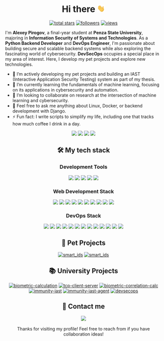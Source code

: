 <h1 align="center"> Hi there <img src="assets/hello.gif" width="5%"></h1>

<p align="center">
  <a href="https://github.com/light-hat?tab=repositories&sort=stargazers">
    <img alt="total stars" title="Total stars on GitHub" src="https://custom-icon-badges.demolab.com/github/stars/light-hat?style=for-the-badge&logo=star&date=020225"/></a>
  <a href="https://github.com/light-hat?tab=followers">
    <img alt="followers" title="Follow me on Github" src="https://custom-icon-badges.demolab.com/github/followers/light-hat?style=for-the-badge&logo=person-add&label=Follow&logoColor=white&date=020225"/></a>
  <a href="https://github.com/light-hat/">
    <img alt="views" title="GitHub profile views" src="https://komarev.com/ghpvc/?username=light-hat&style=for-the-badge"/></a>
</p>

<p align="left">
I'm <b>Alexey Pirogov</b>, a final-year student at <b>Penza State University</b>, majoring in <b>Information Security of Systems and Technologies</b>. As a <b>Python Backend Developer</b> and <b>DevOps Engineer</b>, I'm passionate about building secure and scalable backend systems while also exploring the fascinating world of cybersecurity. <b>DevSecOps</b> occupies a special place in my area of interest. Here, I develop my pet projects and explore new technologies.
</p>

- 🔭 I’m actively developing my pet projects and building an IAST (Interactive Application Security Testing) system as part of my thesis.
- 🌱 I’m currently learning the fundamentals of machine learning, focusing on its applications in cybersecurity and automation.
- 👯 I’m looking to collaborate on research at the intersection of machine learning and cybersecurity.
- 💬 Feel free to ask me anything about Linux, Docker, or backend development with Django.
- ⚡ Fun fact: I write scripts to simplify my life, including one that tracks how much coffee I drink in a day.

<p align="center">
<img src="https://github-readme-streak-stats-9m8ugfa77-denvercoder1.vercel.app/?user=light-hat&theme=transparent&hide_border=true&date=020225">

<img src="https://github-readme-stats.vercel.app/api?username=light-hat&hide_border=true&theme=transparent&date=020225">
<img src="https://github-readme-stats.vercel.app/api/top-langs?username=light-hat&layout=compact&hide_border=true&theme=transparent&date=020225">

<img src="https://github-profile-trophy.vercel.app/?username=light-hat&theme=discord&date=020225">

</p>

<h2 align="center"> 🛠️ My tech stack </h2>

<h3 align="center">Development Tools</h2>

<p align="center">
<img src="https://img.shields.io/badge/Obsidian-%23483699.svg?style=for-the-badge&logo=obsidian&logoColor=white">
<img src="https://img.shields.io/badge/git-%23F05033.svg?style=for-the-badge&logo=git&logoColor=white">
<img src="https://img.shields.io/badge/VIM-%2311AB00.svg?style=for-the-badge&logo=vim&logoColor=white">
<img src="https://img.shields.io/badge/Visual%20Studio%20Code-0078d7.svg?style=for-the-badge&logo=visual-studio-code&logoColor=white">
<img src="https://img.shields.io/badge/Visual%20Studio-5C2D91.svg?style=for-the-badge&logo=visual-studio&logoColor=white">
</p>

<h3 align="center">Web Development Stack</h2>

<p align="center">
<img src="https://img.shields.io/badge/nginx-%23009639.svg?style=for-the-badge&logo=nginx&logoColor=white">
<img src="https://img.shields.io/badge/javascript-%23323330.svg?style=for-the-badge&logo=javascript&logoColor=%23F7DF1E">
<img src="https://img.shields.io/badge/vuejs-%2335495e.svg?style=for-the-badge&logo=vuedotjs&logoColor=%234FC08D">
<img src="https://img.shields.io/badge/python-3670A0?style=for-the-badge&logo=python&logoColor=ffdd54">
<img src="https://img.shields.io/badge/django-%23092E20.svg?style=for-the-badge&logo=django&logoColor=white">
<img src="https://img.shields.io/badge/DJANGO-REST-ff1709?style=for-the-badge&logo=django&logoColor=white&color=ff1709&labelColor=gray">
<img src="https://img.shields.io/badge/celery-%23a9cc54.svg?style=for-the-badge&logo=celery&logoColor=ddf4a4">
<img src="https://img.shields.io/badge/postgres-%23316192.svg?style=for-the-badge&logo=postgresql&logoColor=white">
<img src="https://img.shields.io/badge/redis-%23DD0031.svg?style=for-the-badge&logo=redis&logoColor=white">
<img src="https://img.shields.io/badge/elasticsearch-%230377CC.svg?style=for-the-badge&logo=elasticsearch&logoColor=white">
</p>

<h3 align="center">DevOps Stack</h2>

<p align="center">
<img src="https://img.shields.io/badge/PowerShell-%235391FE.svg?style=for-the-badge&logo=powershell&logoColor=white">
<img src="https://img.shields.io/badge/bash_script-%23121011.svg?style=for-the-badge&logo=gnu-bash&logoColor=white">
<img src="https://img.shields.io/badge/azure-%230072C6.svg?style=for-the-badge&logo=microsoftazure&logoColor=white">
<img src="https://img.shields.io/badge/jenkins-%232C5263.svg?style=for-the-badge&logo=jenkins&logoColor=white">
<img src="https://img.shields.io/badge/github%20actions-%232671E5.svg?style=for-the-badge&logo=githubactions&logoColor=white">
<img src="https://img.shields.io/badge/gitlab%20ci-%23181717.svg?style=for-the-badge&logo=gitlab&logoColor=white">
<img src="https://img.shields.io/badge/teamcity-000000.svg?style=for-the-badge&logo=teamcity&logoColor=white">
<img src="https://img.shields.io/badge/docker-%230db7ed.svg?style=for-the-badge&logo=docker&logoColor=white">
<img src="https://img.shields.io/badge/kubernetes-%23326ce5.svg?style=for-the-badge&logo=kubernetes&logoColor=white">
<img src="https://img.shields.io/badge/ansible-%231A1918.svg?style=for-the-badge&logo=ansible&logoColor=white">
<img src="https://img.shields.io/badge/vagrant-%231563FF.svg?style=for-the-badge&logo=vagrant&logoColor=white">
<img src="https://img.shields.io/badge/grafana-%23F46800.svg?style=for-the-badge&logo=grafana&logoColor=white">
<img src="https://img.shields.io/badge/Prometheus-E6522C?style=for-the-badge&logo=Prometheus&logoColor=white">

</p>

<h2 align="center">🐾 Pet Projects</h2>

<p align="center">
<a href="https://github.com/light-hat/smart_ids"><img src="https://github-readme-stats.vercel.app/api/pin/?username=light-hat&repo=smart_ids&show_icons=true&theme=transparent&date=020225" alt="smart_ids"></a>
<a href="https://github.com/light-hat/gulfstream"><img src="https://github-readme-stats.vercel.app/api/pin/?username=light-hat&repo=gulfstream&show_icons=true&theme=transparent&date=020225" alt="smart_ids"></a>
<!--<a href="https://github.com/light-hat/looking-glass"><img src="https://github-readme-stats.vercel.app/api/pin/?username=light-hat&repo=looking-glass&show_icons=true&theme=transparent&date=020225" alt="looking-glass"></a>-->
</p>

<h2 align="center">📚 University Projects</h2>

<p align="center">
<a href="https://github.com/light-hat/biometric-calculation"><img src="https://github-readme-stats.vercel.app/api/pin/?username=light-hat&repo=biometric-calculation&show_icons=true&theme=transparent&date=020225" alt="biometric-calculation"></a>
<a href="https://github.com/light-hat/tcp-client-server"><img src="https://github-readme-stats.vercel.app/api/pin/?username=light-hat&repo=tcp-client-server&show_icons=true&theme=transparent&date=020225" alt="tcp-client-server"></a>
<a href="https://github.com/light-hat/biometric-correlation-calc"><img src="https://github-readme-stats.vercel.app/api/pin/?username=light-hat&repo=biometric-correlation-calc&show_icons=true&theme=transparent&date=020225" alt="biometric-correlation-calc"></a>
<a href="https://github.com/light-hat/immunity-iast"><img src="https://github-readme-stats.vercel.app/api/pin/?username=light-hat&repo=immunity-iast&show_icons=true&theme=transparent&date=020225" alt="immunity-iast"></a>
<a href="https://github.com/light-hat/immunity-python-agent"><img src="https://github-readme-stats.vercel.app/api/pin/?username=light-hat&repo=immunity-python-agent&show_icons=true&theme=transparent&date=020225" alt="immunity-iast-agent"></a>
<a href="https://github.com/light-hat/devsecops-stand"><img src="https://github-readme-stats.vercel.app/api/pin/?username=light-hat&repo=devsecops-stand&show_icons=true&theme=transparent&date=020225" alt="devsecops"></a>
</p>

<h2 align="center"> 💬 Contact me </h2>

<p align="center">
<a href="https://t.me/engin1gger"><img src="https://img.shields.io/badge/Telegram-2CA5E0?style=for-the-badge&logo=telegram&logoColor=white"></a>
</p>

<p align="center">
Thanks for visiting my profile! Feel free to reach from if you have collaboration ideas!
</p>
